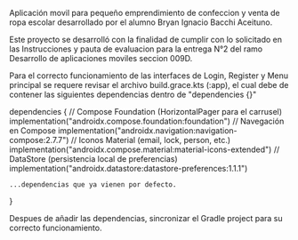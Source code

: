 Aplicación movil para pequeño emprendimiento de confeccion y venta de ropa escolar desarrollado por el alumno Bryan Ignacio Bacchi Aceituno.

Este proyecto se desarrolló con la finalidad de cumplir con lo solicitado en las Instrucciones y pauta de evaluacion para
la entrega N°2 del ramo Desarrollo de aplicaciones moviles seccion 009D.

Para el correcto funcionamiento de las interfaces de Login, Register y Menu principal se requere revisar el archivo
build.grace.kts (:app), el cual debe de contener las siguientes dependencias dentro de "dependencies {}"

dependencies {
    // Compose Foundation (HorizontalPager para el carrusel)
    implementation("androidx.compose.foundation:foundation")
    // Navegación en Compose
    implementation("androidx.navigation:navigation-compose:2.7.7")
    // Iconos Material (email, lock, person, etc.)
    implementation("androidx.compose.material:material-icons-extended")
    // DataStore (persistencia local de preferencias)
    implementation("androidx.datastore:datastore-preferences:1.1.1")
    
    ...dependencias que ya vienen por defecto.
}

Despues de añadir las dependencias, sincronizar el Gradle project para su correcto funcionamiento.
